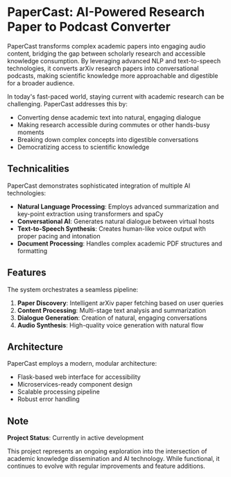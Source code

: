 # PaperCast: AI-Powered Research Paper to Podcast Converter
PaperCast transforms complex academic papers into engaging audio content, bridging the gap between scholarly research and accessible knowledge consumption. By leveraging advanced NLP and text-to-speech technologies, it converts arXiv research papers into conversational podcasts, making scientific knowledge more approachable and digestible for a broader audience.

In today's fast-paced world, staying current with academic research can be challenging. PaperCast addresses this by:

- Converting dense academic text into natural, engaging dialogue
- Making research accessible during commutes or other hands-busy moments
- Breaking down complex concepts into digestible conversations
- Democratizing access to scientific knowledge

## Technicalities
PaperCast demonstrates sophisticated integration of multiple AI technologies:

- **Natural Language Processing**: Employs advanced summarization and key-point extraction using transformers and spaCy
- **Conversational AI**: Generates natural dialogue between virtual hosts
- **Text-to-Speech Synthesis**: Creates human-like voice output with proper pacing and intonation
- **Document Processing**: Handles complex academic PDF structures and formatting

## Features
The system orchestrates a seamless pipeline:

1. **Paper Discovery**: Intelligent arXiv paper fetching based on user queries
2. **Content Processing**: Multi-stage text analysis and summarization
3. **Dialogue Generation**: Creation of natural, engaging conversations
4. **Audio Synthesis**: High-quality voice generation with natural flow

## Architecture
PaperCast employs a modern, modular architecture:

- Flask-based web interface for accessibility
- Microservices-ready component design
- Scalable processing pipeline
- Robust error handling

## Note
**Project Status**: Currently in active development

This project represents an ongoing exploration into the intersection of academic knowledge dissemination and AI technology. While functional, it continues to evolve with regular improvements and feature additions.